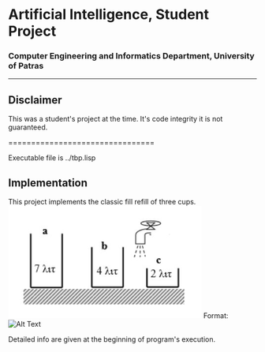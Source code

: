 # Artificial Intelligence, Student Project  
### Computer Engineering and Informatics Department, University of Patras
--------------------------
Disclaimer
--------------------------
This was a student's project at the time. It's code integrity it is not guaranteed.

================================
 
Executable file is ../tbp.lisp
 
Implementation
--------------------------
This project implements the classic fill refill of three cups.  
![Problem Picture](/Problem.JPG)
Format: ![Alt Text](https://raw.githubusercontent.com/msSarriman/UniversityProject_ArtificialIntelligence_ThreeBottlesProblem_LISP/master/Problem.JPG)

Detailed info are given at the beginning of program's execution.